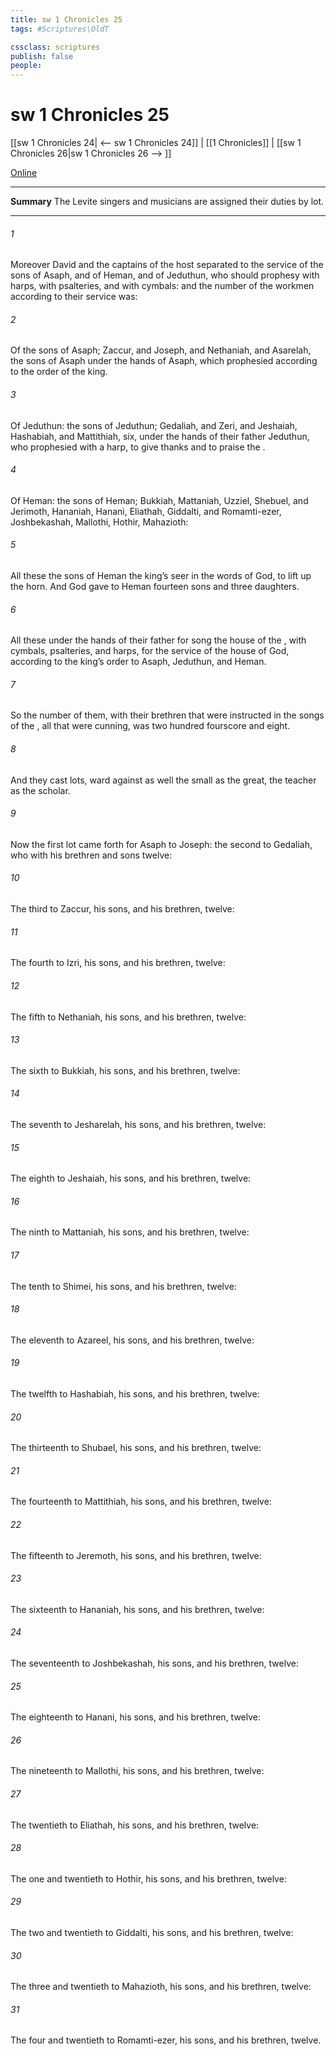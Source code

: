 ```yaml
---
title: sw 1 Chronicles 25
tags: #Scriptures\OldT

cssclass: scriptures
publish: false
people:
---
```


# sw 1 Chronicles 25
[[sw 1 Chronicles 24| <-- sw 1 Chronicles 24]] | [[1 Chronicles]] | [[sw 1 Chronicles 26|sw 1 Chronicles 26 --> ]]

[Online](https://churchofjesuschrist.org/study/scriptures/ot/1-chr/25?lang=eng)

---
__Summary__
The Levite singers and musicians are assigned their duties by lot.

---
###### 1 
Moreover David and the captains of the host separated to the service of the sons of Asaph, and of Heman, and of Jeduthun, who should prophesy with harps, with psalteries, and with cymbals: and the number of the workmen according to their service was:

###### 2 
Of the sons of Asaph; Zaccur, and Joseph, and Nethaniah, and Asarelah, the sons of Asaph under the hands of Asaph, which prophesied according to the order of the king.

###### 3 
Of Jeduthun: the sons of Jeduthun; Gedaliah, and Zeri, and Jeshaiah, Hashabiah, and Mattithiah, six, under the hands of their father Jeduthun, who prophesied with a harp, to give thanks and to praise the .

###### 4 
Of Heman: the sons of Heman; Bukkiah, Mattaniah, Uzziel, Shebuel, and Jerimoth, Hananiah, Hanani, Eliathah, Giddalti, and Romamti-ezer, Joshbekashah, Mallothi, Hothir,  Mahazioth:

###### 5 
All these  the sons of Heman the king’s seer in the words of God, to lift up the horn. And God gave to Heman fourteen sons and three daughters.

###### 6 
All these  under the hands of their father for song  the house of the , with cymbals, psalteries, and harps, for the service of the house of God, according to the king’s order to Asaph, Jeduthun, and Heman.

###### 7 
So the number of them, with their brethren that were instructed in the songs of the ,  all that were cunning, was two hundred fourscore and eight.

###### 8 
And they cast lots, ward against  as well the small as the great, the teacher as the scholar.

###### 9 
Now the first lot came forth for Asaph to Joseph: the second to Gedaliah, who with his brethren and sons  twelve:

###### 10 
The third to Zaccur,  his sons, and his brethren,  twelve:

###### 11 
The fourth to Izri,  his sons, and his brethren,  twelve:

###### 12 
The fifth to Nethaniah,  his sons, and his brethren,  twelve:

###### 13 
The sixth to Bukkiah,  his sons, and his brethren,  twelve:

###### 14 
The seventh to Jesharelah,  his sons, and his brethren,  twelve:

###### 15 
The eighth to Jeshaiah,  his sons, and his brethren,  twelve:

###### 16 
The ninth to Mattaniah,  his sons, and his brethren,  twelve:

###### 17 
The tenth to Shimei,  his sons, and his brethren,  twelve:

###### 18 
The eleventh to Azareel,  his sons, and his brethren,  twelve:

###### 19 
The twelfth to Hashabiah,  his sons, and his brethren,  twelve:

###### 20 
The thirteenth to Shubael,  his sons, and his brethren,  twelve:

###### 21 
The fourteenth to Mattithiah,  his sons, and his brethren,  twelve:

###### 22 
The fifteenth to Jeremoth,  his sons, and his brethren,  twelve:

###### 23 
The sixteenth to Hananiah,  his sons, and his brethren,  twelve:

###### 24 
The seventeenth to Joshbekashah,  his sons, and his brethren,  twelve:

###### 25 
The eighteenth to Hanani,  his sons, and his brethren,  twelve:

###### 26 
The nineteenth to Mallothi,  his sons, and his brethren,  twelve:

###### 27 
The twentieth to Eliathah,  his sons, and his brethren,  twelve:

###### 28 
The one and twentieth to Hothir,  his sons, and his brethren,  twelve:

###### 29 
The two and twentieth to Giddalti,  his sons, and his brethren,  twelve:

###### 30 
The three and twentieth to Mahazioth,  his sons, and his brethren,  twelve:

###### 31 
The four and twentieth to Romamti-ezer,  his sons, and his brethren,  twelve.


